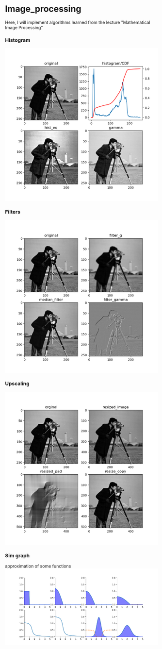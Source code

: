 # Image_processing

Here, I will implement algorithms learned from the lecture "Mathematical Image Processing"

### Histogram
![histogram](./results/histogram.png)

### Filters
![filter](./results/filters.png)

### Upscaling
![upscaling](./results/upscaling.png)

### Sim graph
approximation of some functions
![sim_graph](./results/sim.png)